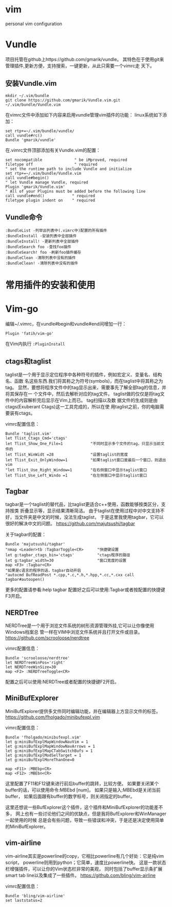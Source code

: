 # vim
personal vim configuration

# Vundle

项目托管在github上https://github.com/gmarik/vundle。
其特色在于使用git来管理插件,更新方便，支持搜索，一键更新，从此只需要一个vimrc走
天下。

## 安装Vundle.vim
```
mkdir ~/.vim/bundle
git clone https://github.com/gmarik/Vundle.vim.git ~/.vim/bundle/Vundle.vim 
```

在vimrc文件中添加如下内容来启用vundle管理vim插件的功能：
linux系统如下添加：
```
set rtp+=~/.vim/bundle/vundle/
call vundle#rc()
Bundle 'gmarik/vundle'
```
在.vimrc文件顶部添加有关Vundle.vim的配置：
```
set nocompatible              " be iMproved, required
filetype off                  " required
" set the runtime path to include Vundle and initialize
set rtp+=~/.vim/bundle/Vundle.vim
call vundle#begin()
" let Vundle manage Vundle, required
Plugin 'gmarik/Vundle.vim'
" All of your Plugins must be added before the following line
call vundle#end()            " required
filetype plugin indent on    " required
```

## Vundle命令
```
:BundleList -列举出列表中(.vimrc中)配置的所有插件
:BundleInstall -安装列表中全部插件
:BundleInstall! -更新列表中全部插件
:BundleSearch foo -查找foo插件
:BundleSearch! foo -刷新foo插件缓存
:BundleClean -清除列表中没有的插件
:BundleClean! -清除列表中没有的插件
```
# 常用插件的安装和使用

# Vim-go
编辑~/.vimrc，在vundle#begin和vundle#end间增加一行：
```
Plugin 'fatih/vim-go'
```
在Vim内执行 ``:PluginInstall``

## ctags和taglist

taglist是一个用于显示定位程序中各种符号的插件，例如宏定义、变量名、结构名、函数
名这些东西.我们将其称之为符号(symbols)，而在taglist中将其称之为tag。
显然，要想将程序文件中的tag显示出来，需要事先了解全部tag的信息，并将其保存在一
个文件中，然后去解析对应的tag文件。
taglist做的仅仅是将tag文件中的内容解析完后显示在Vim上而已。
tag扫描以及数 据文件的生成则是由ctags(Exuberant Ctags)这一工具完成的，所以在使
用taglist之前，你的电脑需要装有ctags。

vimrc配置信息：
```
Bundle 'taglist.vim'
let Tlist_Ctags_Cmd='ctags'
let Tlist_Show_One_File=1            "不同时显示多个文件的tag，只显示当前文件的
let Tlist_WinWidt =28                "设置taglist的宽度
let Tlist_Exit_OnlyWindow=1          "如果taglist窗口是最后一个窗口，则退出vim
"let Tlist_Use_Right_Window=1        "在右侧窗口中显示taglist窗口
let Tlist_Use_Left_Windo =1          "在左侧窗口中显示taglist窗口
```

## Tagbar

tagbar是一个taglist的替代品，比taglist更适合c++使用，函数能够按类区分，支持按类
折叠显示等，显示结果清晰简洁。
由于taglist在使用过程中对中文支持不好，当文件夹是中文的时候，没法生成taglist，
于是这里我使用tagbar，它可以很好的解决中文的问题。
https://github.com/majutsushi/tagbar

关于tagbar的配置：
```
Bundle 'majutsushi/tagbar'
"nmap <Leader>tb :TagbarToggle<CR>      "快捷键设置
let g:tagbar_ctags_bin='ctags'          "ctags程序的路径
let g:tagbar_width=30                   "窗口宽度的设置
map <F3> :Tagbar<CR>
"如果是c语言的程序的话，tagbar自动开启
"autocmd BufReadPost *.cpp,*.c,*.h,*.hpp,*.cc,*.cxx call tagbar#autoopen()     
```
更多的配置请参看:help tagbar
配置好之后可以使用:Tagbar或者按配置的快捷键F3开启。

## NERDTree

NERDTree是一个用于浏览文件系统的树形资源管理外挂,它可以让你像使用Windows档案总
管一样在VIM中浏览文件系统并且打开文件或目录。
https://github.com/scrooloose/nerdtree

vimrc配置信息：
```
Bundle 'scrooloose/nerdtree'
let NERDTreeWinPos='right'
let NERDTreeWinSize=30
map <F2> :NERDTreeToggle<CR>
```
配置之后可以使用:NERDTree或者配置的快捷键F2开启。

## MiniBufExplorer

MiniBufExplorer提供多文件同时编辑功能，并在编辑器上方显示文件的标签。
https://github.com/fholgado/minibufexpl.vim

vimrc配置信息：
```
Bundle 'fholgado/minibufexpl.vim'
let g:miniBufExplMapWindowNavVim = 1   
let g:miniBufExplMapWindowNavArrows = 1   
let g:miniBufExplMapCTabSwitchBufs = 1   
let g:miniBufExplModSelTarget = 1  
let g:miniBufExplMoreThanOne=0

map <F11> :MBEbp<CR>
map <F12> :MBEbn<CR>
```
这里配置了F11和F12键来进行前后buffer的跳转，比较方便。
如果要关闭某个buffer的话，可以使用命令:MBEbd [num]，
如果只是输入:MBEbd是关闭当前buffer，
如果后面跟有buffer的数字标号，则关闭指定的buffer。

这里还想说一些BufExplorer这个插件，这个插件和MiniBufExplorer的功能差不多，
网上也有一些讨论他们之间的优缺点，但是我将BufExplorer和WinManager一起使用的时候
总是会有些问题，导致一些错误和冲突，于是还是决定使用简单的MiniBufExplorer。

## vim-airline

vim-airline其实是powerline的copy，它相比powerline有几个好处：它是纯vim script，
powerline则用到python；它简单，速度比powerline快。
这是一款状态栏增强插件，可以让你的Vim状态栏非常的美观，
同时包括了buffer显示条扩展smart tab line以及集成了一些插件。
https://github.com/bling/vim-airline

vimrc配置信息：
```
Bundle 'bling/vim-airline'
set laststatus=2
```
